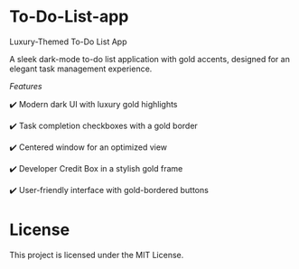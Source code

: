 # To-Do-List-app
Luxury-Themed To-Do List App

A sleek dark-mode to-do list application with gold accents, designed for an elegant task management experience.

_Features_

✔️ Modern dark UI with luxury gold highlights

✔️ Task completion checkboxes with a gold border

✔️ Centered window for an optimized view

✔️ Developer Credit Box in a stylish gold frame

✔️ User-friendly interface with gold-bordered buttons


# License

This project is licensed under the MIT License.
